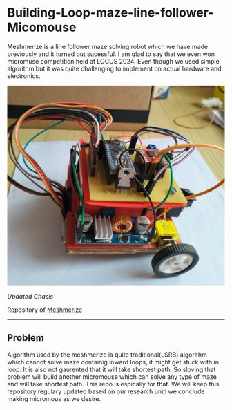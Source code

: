 # Building-Loop-maze-line-follower-Micomouse

Meshmerize is a line follower maze solving robot which we have made previously and it 
turned out sucessful. I am glad to say that we even won micromuse competition held at LOCUS 2024. Even though we used simple algorithm but it was quite challenging to implement on actual hardware and electronics.

![micromouse](images/meshmerize.jpg)

*Updated Chasis*

Repository of [Meshmerize](https://github.com/awakesid/Meshmerize)

---

## Problem

Algorithm used by the meshmerize is quite traditional(LSRB) algorithm which cannot solve maze containig inward loops, it might get stuck with in loop. It is also not gaurented that it will take shortest path. So sloving that problem will build another micromouse which can solve any type of maze and will take shortest path. This repo is espically for that. We will keep this repository regulary updated based on our research unitl we conclude making micromous as we desire.







